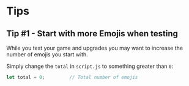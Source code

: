 # Tips

## Tip #1 - Start with more Emojis when testing
While you test your game and upgrades you may want to increase the number of emojis you start with.

Simply change the `total` in `script.js` to something greater than `0`:

```javascript
let total = 0;         // Total number of emojis
```

